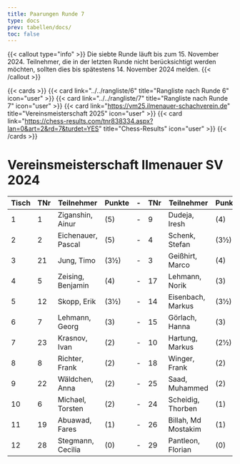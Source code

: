 ```yaml
---
title: Paarungen Runde 7
type: docs
prev: tabellen/docs/
toc: false
---
```


{{< callout type="info" >}}
Die siebte Runde läuft bis zum 15. November 2024. Teilnehmer, die in der letzten Runde nicht berücksichtigt werden möchten, sollten dies bis spätestens 14. November 2024 melden.
{{< /callout >}}

{{< cards >}}
{{< card link="../../rangliste/6" title="Rangliste nach Runde 6" icon="user" >}}
{{< card link="../../rangliste/7" title="Rangliste nach Runde 7" icon="user" >}}
{{< card link="https://vm25.ilmenauer-schachverein.de" title="Vereinsmeisterschaft 2025" icon="user" >}}
{{< card link="https://chess-results.com/tnr838334.aspx?lan=0&art=2&rd=7&turdet=YES" title="Chess-Results" icon="user" >}}
{{< /cards >}}

# Vereinsmeisterschaft Ilmenauer SV 2024

| Tisch | TNr | Teilnehmer        | Punkte | - | TNr | Teilnehmer          | Punkte | Ergebnis |
|-------|-----|--------------------|--------|---|-----|---------------------|--------|----------|
| 1     | 1   | Ziganshin, Ainur  | (5)    | - | 9   | Dudeja, Iresh       | (4)    | -        |
| 2     | 2   | Eichenauer, Pascal | (5)   | - | 4   | Schenk, Stefan      | (3½)   | -        |
| 3     | 21  | Jung, Timo        | (3½)   | - | 3   | Geißhirt, Marco     | (4)    | -        |
| 4     | 5   | Zeising, Benjamin | (4)    | - | 17  | Lehmann, Norik      | (3)    | 1 - 0    |
| 5     | 12  | Skopp, Erik       | (3½)   | - | 14  | Eisenbach, Markus   | (3½)   | -        |
| 6     | 7   | Lehmann, Georg    | (3)    | - | 15  | Görlach, Hanna      | (3)    | -        |
| 7     | 23  | Krasnov, Ivan     | (2)    | - | 10  | Hartung, Markus     | (2½)   | -        |
| 8     | 8   | Richter, Frank    | (2)    | - | 18  | Winger, Frank       | (2)    | 1 - 0    |
| 9     | 22  | Wäldchen, Anna    | (2)    | - | 25  | Saad, Muhammed      | (2)    | -        |
| 10    | 6   | Michael, Torsten  | (2)    | - | 24  | Scheidig, Thorben   | (1)    | -        |
| 11    | 19  | Abuawad, Fares    | (1)    | - | 26  | Billah, Md Mostakim | (1)    | -        |
| 12    | 28  | Stegmann, Cecilia | (0)    | - | 29  | Pantleon, Florian   | (0)    | 0 - 1    |
